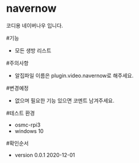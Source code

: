 # navernow
코디용 네이버나우 입니다.

#기능
- 모든 생방 리스트
 
#주의사항
- 알집파일 이름은 plugin.video.navernow로 해주세요.

#변경예정
- 없으며 필요한 기능 있으면 코멘트 남겨주세요.

#테스트 환경
- osmc-rpi3
- windows 10 

#확인순서
- version 0.0.1 2020-12-01
